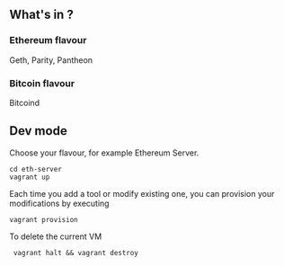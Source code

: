 ## What's in ? 

### Ethereum flavour 

Geth, Parity, Pantheon

### Bitcoin flavour 

Bitcoind

## Dev mode 

Choose your flavour, for example Ethereum Server. 

    cd eth-server 
    vagrant up 


Each time you add a tool or modify existing one, you can provision your modifications by executing

    vagrant provision


To delete the current VM 

     vagrant halt && vagrant destroy 